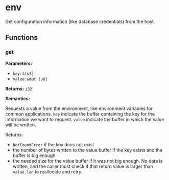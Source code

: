 # env

Get configuration information (like database credentials) from the host.

## Functions

### get

**Parameters:**

- `key`: `&[u8]`
- `value`: `&mut [u8]`

**Returns:** `i32`

**Semantics:**

Requests a value from the environment, like environment variables for
common applications. `key` indicate the buffer
containing the key for the information we want to request.
`value` indicate the buffer in which the value
will be written.

Returns:
- `NotFoundError` if the key does not exist
- the number of bytes written to the value buffer if the key exists and the buffer is big enough
- the needed size for the value buffer if it was not big enough. No data is written, and the caller must check if that return value is larger than `value.len` to reallocate and retry.
